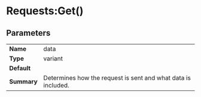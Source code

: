 # Requests:Get()
## Parameters
|   |   | 
--- | ---
| **Name** | data |
| **Type** | variant |
| **Default** |  |
| **Summary** | Determines how the request is sent and what data is included. |


